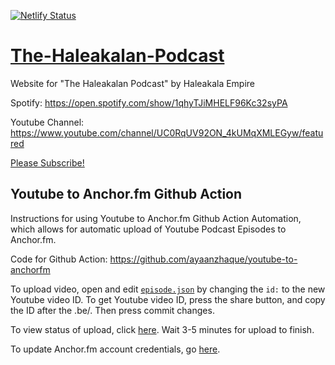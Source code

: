 [![Netlify Status](https://api.netlify.com/api/v1/badges/b32dac90-12bd-4a6d-ac9c-bd70d0039be7/deploy-status)](https://app.netlify.com/sites/thehaleakalan/deploys)

# [The-Haleakalan-Podcast](http://thehaleakalan.tech)
Website for "The Haleakalan Podcast" by Haleakala Empire

Spotify: https://open.spotify.com/show/1qhyTJiMHELF96Kc32syPA

Youtube Channel: https://www.youtube.com/channel/UC0RqUV92ON_4kUMqXMLEGyw/featured

[Please Subscribe!](https://www.youtube.com/channel/UC0RqUV92ON_4kUMqXMLEGyw?sub_confirmation=1)

## Youtube to Anchor.fm Github Action

Instructions for using Youtube to Anchor.fm Github Action Automation, which allows for automatic upload of Youtube Podcast Episodes to Anchor.fm.

Code for Github Action: https://github.com/ayaanzhaque/youtube-to-anchorfm

To upload video, open and edit [`episode.json`](https://github.com/ayaanzhaque/The-Haleakalan-Podcast/edit/master/episode.json) by changing the `id:` to the new Youtube video ID. To get Youtube video ID, press the share button, and copy the ID after the .be/. Then press commit changes.

To view status of upload, click [here](https://github.com/ayaanzhaque/youtube-to-anchorfm/actions). Wait 3-5 minutes for upload to finish. 

To update Anchor.fm account credentials, go [here](https://github.com/ayaanzhaque/The-Haleakalan-Podcast/settings/secrets/actions). 
